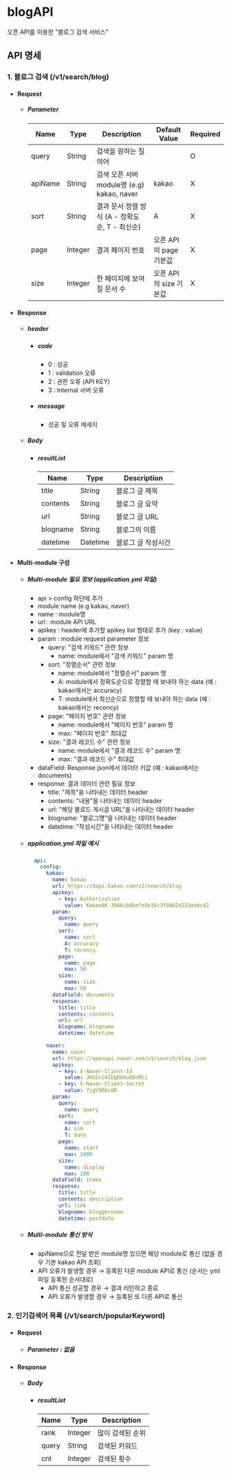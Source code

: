 # blogAPI
오픈 API를 이용한 "블로그 검색 서비스"

## API 명세

### 1. 블로그 검색 (/v1/search/blog)
  - #### Request 
    - ##### Parameter
      Name | Type | Description | Default Value | Required
      ---|---|---|---|---|
      query | String | 검색을 원하는 질의어 | | O
      apiName | String | 검색 오픈 서버 module명 (e.g) kakao, naver | kakao | X
      sort | String | 결과 문서 정렬 방식 (A - 정확도순, T - 최신순) | A | X
      page | Integer | 결과 페이지 번호 | 오픈 API의 page 기본값 | X
      size | Integer | 한 페이지에 보여질 문서 수 | 오픈 API의 size 기본값 | X    

  - #### Response 
    - ##### header
      - ##### code 
        - 0 : 성공
        - 1 : validation 오류
        - 2 : 권한 오류 (API KEY)
        - 3 : Internal 서버 오류
      - ##### message
        - 성공 및 오류 메세지

    - ##### Body
      - ##### resultList
        Name | Type | Description
        ---|---|---|
        title | String | 블로그 글 제목
        contents | String | 블로그 글 요약
        url | String | 블로그 글 URL
        blogname | String | 블로그의 이름
        datetime | Datetime | 블로그 글 작성시간    
    
  - #### Multi-module 구성
    - ##### Multi-module 필요 정보 (application.yml 파일)
      - api > config 하단에 추가
      - module name (e.g kakao, naver)
      - name : module명
      - url : module API URL
      - apikey : header에 추가할 apikey list 형태로 추가 (key : value)        
      - param : module request parameter 정보
        - query: "검색 키워드" 관련 정보
          - name: module에서 "검색 키워드" param 명
        - sort: "정렬순서" 관련 정보
          - name: module에서 "정렬순서" param 명
          - A: module에서 정확도순으로 정렬할 때 보내야 하는 data (예 : kakao에서는 accuracy)
          - T: module에서 최신순으로 정렬할 때 보내야 하는 data (예 : kakao에서는 recency)
        - page: "페이지 번호" 관련 정보
          - name: module에서 "페이지 번호" param 명
          - max: "페이지 번호" 최대값
        - size: "결과 레코드 수" 관련 정보
          - name: module에서 "결과 레코드 수" param 명
          - max: "결과 레코드 수" 최대값
      - dataField: Response json에서 데이터 키값 (예 : kakao에서는 documents)
      - response: 결과 데이터 관련 필요 정보
        - title: "제목"을 나타내는 데이터 header
        - contents: "내용"을 나타내는 데이터 header
        - url: "해당 블로드 게시글 URL"을 나타내는 데이터 header
        - blogname: "블로그명"을 나타내는 데이터 header
        - datetime: "작성시간"을 나타내는 데이터 header
  
    - ##### application.yml 파일 예시
      ```yml
        api:
          config:
            kakao:
              name: kakao 
              url: https://dapi.kakao.com/v2/search/blog
              apikey:
                - key: Authorization
                  value: KakaoAK 3966cb8befe5e16c3f0b62d153eebcd2
              param:
                query:
                  name: query
                sort:
                  name: sort
                  A: accuracy
                  T: recency
                page:
                  name: page
                  max: 50
                size:
                  name: size
                  max: 50
              dataField: documents
              response:
                title: title
                contents: contents
                url: url
                blogname: blogname
                datetime: datetime

            naver:      
              name: naver
              url: https://openapi.naver.com/v1/search/blog.json  
              apikey: 
                - key: X-Naver-Client-Id
                  value: JKGScC4IEgDbbu8Dn0Ci
                - key: X-Naver-Client-Secret
                  value: 7jgV9EbcGR
              param:
                query:
                  name: query
                sort:
                  name: sort
                  A: sim
                  T: date
                page:
                  name: start
                  max: 1000
                size:
                  name: display
                  max: 100
              dataField: items
              response:
                title: title
                contents: description
                url: link
                blogname: bloggername
                datetime: postdate
        ```
        
    - ##### Multi-module 통신 방식
      - apiName으로 전달 받은 module명 있으면 해당 module로 통신 (없을 경우 기본 kakao API 조회)
      - API 오류가 발생할 경우 → 등록된 다른 module API로 통신 (순서는 yml파일 등록한 순서대로)
        - API 통신 성공할 경우 → 결과 리턴하고 종료
        - API 오류가 발생할 경우 → 등록된 또 다른 API로 통신   


### 2. 인기검색어 목록 (/v1/search/popularKeyword)
  - #### Request 
    - ##### Parameter : 없음
  - #### Response
    - ##### Body
      - ##### resultList
        Name | Type | Description
        ---|---|---|
        rank | Integer | 많이 검색된 순위
        query | String | 검색된 키워드
        cnt | Integer | 검색된 횟수
      
